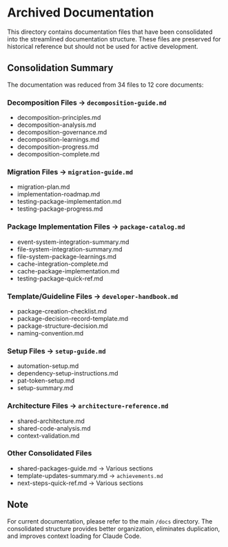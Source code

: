 # Archived Documentation

This directory contains documentation files that have been consolidated into the streamlined documentation structure. These files are preserved for historical reference but should not be used for active development.

## Consolidation Summary

The documentation was reduced from 34 files to 12 core documents:

### Decomposition Files → `decomposition-guide.md`
- decomposition-principles.md
- decomposition-analysis.md
- decomposition-governance.md
- decomposition-learnings.md
- decomposition-progress.md
- decomposition-complete.md

### Migration Files → `migration-guide.md`
- migration-plan.md
- implementation-roadmap.md
- testing-package-implementation.md
- testing-package-progress.md

### Package Implementation Files → `package-catalog.md`
- event-system-integration-summary.md
- file-system-integration-summary.md
- file-system-package-learnings.md
- cache-integration-complete.md
- cache-package-implementation.md
- testing-package-quick-ref.md

### Template/Guideline Files → `developer-handbook.md`
- package-creation-checklist.md
- package-decision-record-template.md
- package-structure-decision.md
- naming-convention.md

### Setup Files → `setup-guide.md`
- automation-setup.md
- dependency-setup-instructions.md
- pat-token-setup.md
- setup-summary.md

### Architecture Files → `architecture-reference.md`
- shared-architecture.md
- shared-code-analysis.md
- context-validation.md

### Other Consolidated Files
- shared-packages-guide.md → Various sections
- template-updates-summary.md → `achievements.md`
- next-steps-quick-ref.md → Various sections

## Note

For current documentation, please refer to the main `/docs` directory. The consolidated structure provides better organization, eliminates duplication, and improves context loading for Claude Code.